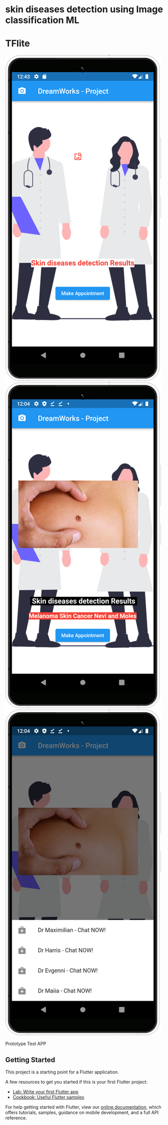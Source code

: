 # skin diseases detection using Image classification ML
# TFlite

![](https://github.com/walidx64/sd_project2_git/blob/main/SS/Samsung%20%20Galaxy%20S22%20(6).png)
![](https://github.com/walidx64/sd_project2_git/blob/main/SS/Samsung%20%20Galaxy%20S22%20(7).png)
![](https://github.com/walidx64/sd_project2_git/blob/main/SS/Samsung%20%20Galaxy%20S22%20(8).png)

Prototype Test APP

## Getting Started

This project is a starting point for a Flutter application.

A few resources to get you started if this is your first Flutter project:

- [Lab: Write your first Flutter app](https://flutter.dev/docs/get-started/codelab)
- [Cookbook: Useful Flutter samples](https://flutter.dev/docs/cookbook)

For help getting started with Flutter, view our
[online documentation](https://flutter.dev/docs), which offers tutorials,
samples, guidance on mobile development, and a full API reference.
